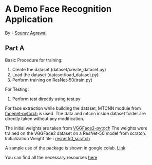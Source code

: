 # A Demo Face Recognition Application

By - [Sourav Agrawal](https://github.com/agrawalsourav98)

## Part A

Basic Procedure for training:

1.  Create the dataset (dataset/create_dataset.py)
2.  Load the dataset (dataset/load_dataset.py)
3.  Perform training on ResNet-50(train.py)

For Testing:

1. Perform test directly using test.py

For face extraction while building the dataset, MTCNN module from [facenet-pytorch](https://github.com/timesler/facenet-pytorch) is used. The data and mtcnn inside dataset folder are directly taken without any modification.

The initial weights are taken from [VGGFace2-pytoch](https://github.com/cydonia999/VGGFace2-pytorch) The weights were trained on the VGGFace2 dataset on a ResNet-50 model from scratch. Initialization Weight file : [resnet50_scratch](https://drive.google.com/open?id=1gy9OJlVfBulWkIEnZhGpOLu084RgHw39)

A sample use of the package is shown in google colab.
[Link](https://colab.research.google.com/drive/11Ylg1yQDctZ08plWxFMa1oIeO8xxE16k?usp=sharing)

You can find all the necessary resources [here](https://drive.google.com/drive/folders/1St2JNxyQ4zO3gZXQqOklJq9tPsbWMLq6?usp=sharing)
